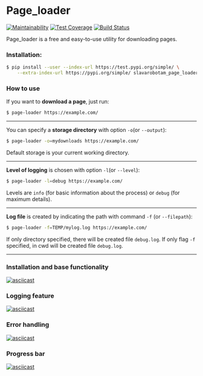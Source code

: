 # Page_loader
[![Maintainability](https://api.codeclimate.com/v1/badges/6618e09548c56dd08217/maintainability)](https://codeclimate.com/github/slavarobotam/python-project-lvl3/maintainability)  [![Test Coverage](https://api.codeclimate.com/v1/badges/6618e09548c56dd08217/test_coverage)](https://codeclimate.com/github/slavarobotam/python-project-lvl3/test_coverage)  [![Build Status](https://travis-ci.org/slavarobotam/python-project-lvl3.svg?branch=master)](https://travis-ci.org/slavarobotam/python-project-lvl3)


Page_loader is a free and easy-to-use utility for downloading pages.

### Installation:

```sh
$ pip install --user --index-url https://test.pypi.org/simple/ \
    --extra-index-url https://pypi.org/simple/ slavarobotam_page_loader
```

### How to use

If you want to **download a page**, just run:
``` bash
$ page-loader https://example.com/
```
---
You can specify a **storage directory** with option `-o`(or `--output`):
```sh
$ page-loader -o=mydownloads https://example.com/
```
Default storage is your current working directory.

---
**Level of logging** is chosen with option `-l`(or `--level`):
```sh
$ page-loader -l=debug https://example.com/
```
Levels are `info` (for basic information about the process) or `debug` (for maximum details).

---
**Log file** is created by indicating the path with command `-f` (or `--filepath`):
```sh
$ page-loader -f=TEMP/mylog.log https://example.com/
```
If only directory specified, there will be created file `debug.log`.
If only flag `-f` specified, in cwd will be created file `debug.log`.

---

### Installation and base functionality

[![asciicast](https://asciinema.org/a/293203.svg)](https://asciinema.org/a/293203)

### Logging feature

[![asciicast](https://asciinema.org/a/295009.svg)](https://asciinema.org/a/295009)

### Error handling

[![asciicast](https://asciinema.org/a/295544.svg)](https://asciinema.org/a/295544)

### Progress bar

[![asciicast](https://asciinema.org/a/295924.svg)](https://asciinema.org/a/295924)
